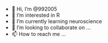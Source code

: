 - 👋 Hi, I’m @992005
- 👀 I’m interested in R 
- 🌱 I’m currently learning neuroscience
- 💞️ I’m looking to collaborate on ...
- 📫 How to reach me ...

<!---
992005/992005 is a ✨ special ✨ repository because its `README.md` (this file) appears on your GitHub profile.
You can click the Preview link to take a look at your changes.
--->
